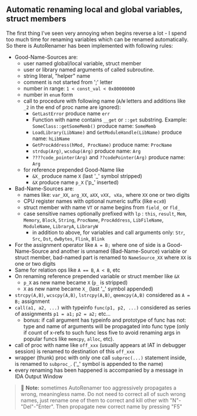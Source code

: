 ## Automatic renaming local and global variables, struct members
The first thing I've seen very annoying when begins reverse a lot - I spend too much time for renaming variables which can be renamed automatically. So there is AutoRenamer has been implemented with following rules:
* Good-Name-Sources are:
	- user named global/local variable, struct member
	- user or library named arguments of called subroutine.
	- string literal, "helper" name
	- comment is not started from ';' letter
	- number in range: `1 < const_val < 0x80000000`
	- number in `enum` form
	- call to procedure with following name (`A`/`W` letters and additions like `_2` in the end of proc name are ignored):
		+ `GetLastError` produce name `err`
		+ Function with name contains `__get` or `::get` substring. Example: `SomeClass::getSomeMemb()` produce name: `SomeMemb`
		+ `LoadLibrary(LibName)` and `GetModuleHandle(LibName)` produce name: `hLibName`
		+ `GetProcAddress(hMod, ProcName)` produce name: `ProcName`
		+ `strdup(Arg)`, `wcsdup(Arg)` produce name: `Arg`
		+ `????code_pointer(Arg)` and `??codePointer(Arg)` produce name: `Arg`
	- for reference prepended Good-Name like
		+ `&X_` produce name `X` (last '_' symbol stripped)
		+ `&X`  produce name `p_X` ('p_' inserted)
* Bad-Name-Sources are:
	- names like: `var_XX`, `arg_XX`, `aXX`, `vXX, vXa,` where `XX` one or two digits
	- CPU register names with optional numeric suffix (like `ecx0`)
	- struct member with name `VT` or name begins from `field_` or `fld_`
  - case sensitive names optionally prefixed with `lp` : `this`, `result`, `Mem`, `Memory`, `Block`, `String`, `ProcName`, `ProcAddress`, `LibFileName`, `ModuleName`, `LibraryA`, `LibraryW`
	- in addition to above, for variables and call arguments only: `Str`, `Src`, `Dst`, `dwBytes`, `Flink`, `Blink`
* For the assignment operator like `A = B;` where one of side is a Good-Name-Source and another is unnamed (Bad-Name-Source) variable or struct member, bad-named part is renamed to `NameSource_XX` where `XX` is one or two digits
* Same for relation ops like `A == B`, `A < B`, etc 
* On renaming reference prepended variable or struct member like `&X`
	- `p_X` as new name became `X` (`p_` is stripped)
	- `X` as new name became `X_`  (last '_' symbol appended)
* `strcpy(A,B)`, `wcscpy(A,B)`, `lstrcpy(A,B)`, `qmemcpy(A,B)` considered as `A = B;` assignment
* `call(a1, a2, ...)` with typeinfo `func(p1, p2, ...)` considered as series of assignments `p1 = a1;` `p2 = a2;` etc...
	- bonus: if call argument has typeinfo and prototype of func has not: type and name of arguments will be propagated into func type (only if count of x-refs to such func less five to avoid renaming args in popular funcs like `memcpy`, `alloc`, etc).
* call of proc with name like `off_xxx` (usually appears at IAT in debugger session) is renamed to destination of this `off_xxx`
* wrapper (thunk) proc with only one call `subproc(...)` statement inside, is renamed to `subproc_`. ('_' symbol is appended to the name)
* every renaming has been happened is accompanied by a message in IDA Output Window
 
>📝 **Note:** sometimes AutoRenamer too aggressively propagates a wrong, meaningless name. Do not need to correct all of such wrong names, just rename one of them to correct and kill other with "N"-"Del"-"Enter". Then propagate new correct name by pressing "F5"
